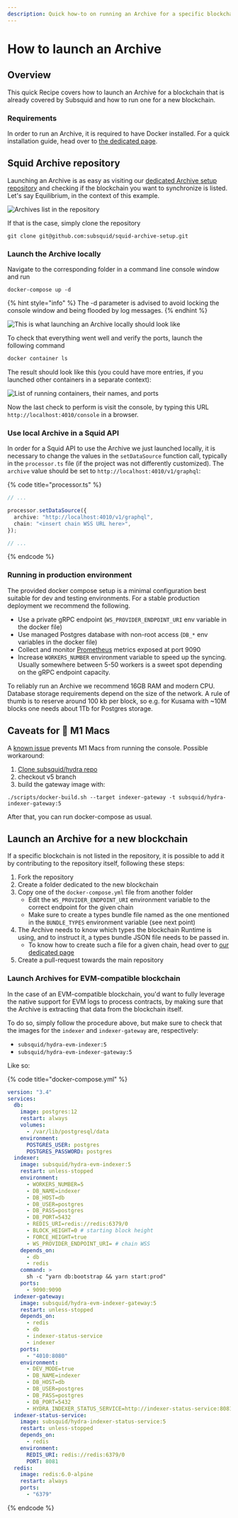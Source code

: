 ```yaml
---
description: Quick how-to on running an Archive for a specific blockchain.
---
```


# How to launch an Archive

## Overview

This quick Recipe covers how to launch an Archive for a blockchain that is already covered by Subsquid and how to run one for a new blockchain.

### Requirements

In order to run an Archive, it is required to have Docker installed. For a quick installation guide, head over to [the dedicated page](../tutorial/development-environment-set-up.md#docker).

## Squid Archive repository

Launching an Archive is as easy as visiting our [dedicated Archive setup repository](https://github.com/subsquid/squid-archive-setup) and checking if the blockchain you want to synchronize is listed. Let's say Equilibrium, in the context of this example.

![Archives list in the repository](<../.gitbook/assets/archive list.png>)

If that is the case, simply clone the repository

```
git clone git@github.com:subsquid/squid-archive-setup.git
```

### Launch the Archive locally

Navigate to the corresponding folder in a command line console window and run

```
docker-compose up -d
```

{% hint style="info" %}
The -d parameter is advised to avoid locking the console window and being flooded by log messages.
{% endhint %}

![This is what launching an Archive locally should look like](../.gitbook/assets/archive-docker-compose-up.png)

To check that everything went well and verify the ports, launch the following command

```bash
docker container ls
```

The result should look like this (you could have more entries, if you launched other containers in a separate context):

![List of running containers, their names, and ports](../.gitbook/assets/subsquid-archive-docker-container-ls.png)

Now the last check to perform is visit the console, by typing this URL `http://localhost:4010/console` in a browser.

### Use local Archive in a Squid API

In order for a Squid API to use the Archive we just launched locally, it is necessary to change the values in the `setDataSource` function call, typically in the `processor.ts` file (if the project was not differently customized). The `archive` value should be set to `http://localhost:4010/v1/graphql`:

{% code title="processor.ts" %}
```typescript
// ...

processor.setDataSource({
  archive: "http://localhost:4010/v1/graphql",
  chain: "<insert chain WSS URL here>",
});

// ...
```
{% endcode %}

### Running in production environment

The provided docker compose setup is a minimal configuration best suitable for dev and testing environments. For a stable production deployment we recommend the following.

* Use a private gRPC endpoint (`WS_PROVIDER_ENDPOINT_URI` env variable in the docker file)
* Use managed Postgres database with non-root access (`DB_*` env variables in the docker file)
* Collect and monitor [Prometheus](https://prometheus.io/) metrics exposed at port 9090
* Increase `WORKERS_NUMBER` environment variable to speed up the syncing. Usually somewhere between 5-50 workers is a sweet spot depending on the gRPC endpoint capacity.

To reliably run an Archive we recommend 16GB RAM and modern CPU. Database storage requirements depend on the size of the network. A rule of thumb is to reserve around 100 kb per block, so e.g. for Kusama with \~10M blocks one needs about 1Tb for Postgres storage.

## Caveats for 🍏 M1 Macs

A [known issue](https://github.com/subsquid/squid/issues/21) prevents M1 Macs from running the console. Possible workaround:

1. [Clone subsquid/hydra repo](https://github.com/subsquid/hydra)
2. checkout v5 branch
3. build the gateway image with:

```
./scripts/docker-build.sh --target indexer-gateway -t subsquid/hydra-indexer-gateway:5
```

After that, you can run docker-compose as usual.

## Launch an Archive for a new blockchain

If a specific blockchain is not listed in the repository, it is possible to add it by contributing to the repository itself, following these steps:

1. Fork the repository
2. Create a folder dedicated to the new blockchain
3. Copy one of the `docker-compose.yml` file from another folder&#x20;
   * Edit the `WS_PROVIDER_ENDPOINT_URI` environment variable to the correct endpoint for the given chain
   * Make sure to create a types bundle file named as the one mentioned in the `BUNDLE_TYPES` environment variable (see next point)
4. The Archive needs to know which types the blockchain Runtime is using, and to instruct it, a types bundle JSON file needs to be passed in.
   * To know how to create such a file for a given chain, head over to [our dedicated page](../faq/where-do-i-get-a-type-bundle-for-my-chain.md)
5. Create a pull-request towards the main repository

### Launch Archives for EVM-compatible blockchain

In the case of an EVM-compatible blockchain, you'd want to fully leverage the native support for EVM logs to process contracts, by making sure that the Archive is extracting that data from the blockchain itself.

To do so, simply follow the procedure above, but make sure to check that the images for the `indexer` and `indexer-gateway` are, respectively:

* `subsquid/hydra-evm-indexer:5`
* &#x20;`subsquid/hydra-evm-indexer-gateway:5`

Like so:

{% code title="docker-compose.yml" %}
```yaml
version: "3.4"
services:
  db:
    image: postgres:12
    restart: always
    volumes:
      - /var/lib/postgresql/data
    environment:
      POSTGRES_USER: postgres
      POSTGRES_PASSWORD: postgres
  indexer:
    image: subsquid/hydra-evm-indexer:5
    restart: unless-stopped
    environment:
      - WORKERS_NUMBER=5
      - DB_NAME=indexer
      - DB_HOST=db
      - DB_USER=postgres
      - DB_PASS=postgres
      - DB_PORT=5432
      - REDIS_URI=redis://redis:6379/0
      - BLOCK_HEIGHT=0 # starting block height
      - FORCE_HEIGHT=true
      - WS_PROVIDER_ENDPOINT_URI= # chain WSS
    depends_on:
      - db
      - redis
    command: >
      sh -c "yarn db:bootstrap && yarn start:prod"
    ports:
      - 9090:9090
  indexer-gateway:
    image: subsquid/hydra-evm-indexer-gateway:5
    restart: unless-stopped
    depends_on:
      - redis
      - db
      - indexer-status-service
      - indexer
    ports:
      - "4010:8080"
    environment:
      - DEV_MODE=true
      - DB_NAME=indexer
      - DB_HOST=db
      - DB_USER=postgres
      - DB_PASS=postgres
      - DB_PORT=5432
      - HYDRA_INDEXER_STATUS_SERVICE=http://indexer-status-service:8081/status
  indexer-status-service:
    image: subsquid/hydra-indexer-status-service:5
    restart: unless-stopped
    depends_on:
      - redis
    environment:
      REDIS_URI: redis://redis:6379/0
      PORT: 8081
  redis:
    image: redis:6.0-alpine
    restart: always
    ports:
      - "6379"
```
{% endcode %}
